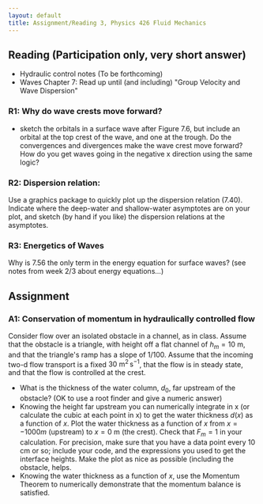 ```yaml
---
layout: default
title: Assignment/Reading 3, Physics 426 Fluid Mechanics
---
```



## Reading (Participation only, very short answer)

  - Hydraulic control notes (To be forthcoming)
  - Waves Chapter 7: Read up until (and including) "Group Velocity and Wave
  Dispersion"

### R1: Why do wave crests move forward?  

 - sketch the orbitals in a surface wave after Figure 7.6, but include an orbital at the top crest of the wave, and one at the trough.  Do the convergences and divergences make the wave crest move forward?  How do you get waves going in the negative x direction using the same logic?

### R2: Dispersion relation:

Use a graphics package to quickly plot up the dispersion relation (7.40).  Indicate where the deep-water and shallow-water asymptotes are on your plot, and sketch (by hand if you like) the dispersion relations at the asymptotes.

### R3: Energetics of Waves

Why is 7.56 the only term in the energy equation for surface waves?  (see notes
from week 2/3 about energy equations...)


## Assignment


### A1: Conservation of momentum in hydraulically controlled flow

  Consider flow over an isolated obstacle in a channel, as in class.  Assume that the obstacle is a triangle, with height off a flat channel of $h_m = 10\ \mathrm{m}$, and that the triangle's ramp has a slope of 1/100.  Assume that the incoming two-d flow transport is a fixed $30\ \mathrm{m^2\,s^{-1}}$, that the flow is in steady state, and that the flow is controlled at the crest.

  - What is the thickness of the water column, $d_0$, far upstream of the obstacle?  (OK to use a root finder and give a numeric answer)
  - Knowing the height far upstream you can numerically integrate in x (or calculate the cubic at each point in x) to get the water thickness $d(x)$ as a function of $x$.  Plot the water thickness as a function of $x$ from $x=-1000 m$ (upstream) to $x=0\ \mathrm{m}$ (the crest).  Check that $F_m = 1$ in your calculation.  For precision, make sure that you have a data point every 10 cm or so; include your code, and the expressions you used to get the interface heights.  Make the plot as nice as possible (including the obstacle, helps.  
  -  Knowing the water thickness as a function of $x$, use the Momentum Theorem to numerically demonstrate that the momentum balance is satisfied.
